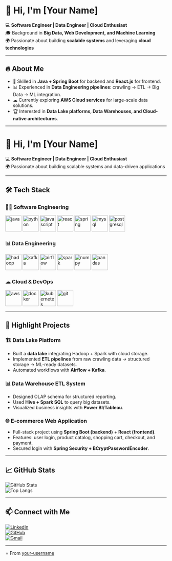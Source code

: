 # 👋 Hi, I'm [Your Name]  

💻 **Software Engineer | Data Engineer | Cloud Enthusiast**  
🎓 Background in **Big Data, Web Development, and Machine Learning**  
🌍 Passionate about building **scalable systems** and leveraging **cloud technologies**  

---

## 🔥 About Me
- 🎯 Skilled in **Java + Spring Boot** for backend and **React.js** for frontend.  
- 📊 Experienced in **Data Engineering pipelines**: crawling → ETL → Big Data → ML integration.  
- ☁ Currently exploring **AWS Cloud services** for large-scale data solutions.  
- 🏆 Interested in **Data Lake platforms, Data Warehouses, and Cloud-native architectures**.  

---

# 👋 Hi, I'm [Your Name]  

💻 **Software Engineer | Data Engineer | Cloud Enthusiast**  
🌍 Passionate about building scalable systems and data-driven applications  

---

## 🛠 Tech Stack

### 👨‍💻 Software Engineering
<p align="left">
  <img src="https://cdn.jsdelivr.net/gh/devicons/devicon/icons/java/java-original.svg" alt="java" width="50" height="50"/>
  <img src="https://cdn.jsdelivr.net/gh/devicons/devicon/icons/python/python-original.svg" alt="python" width="50" height="50"/>
  <img src="https://cdn.jsdelivr.net/gh/devicons/devicon/icons/javascript/javascript-original.svg" alt="javascript" width="50" height="50"/>
  <img src="https://cdn.jsdelivr.net/gh/devicons/devicon/icons/react/react-original.svg" alt="react" width="50" height="50"/>
  <img src="https://cdn.jsdelivr.net/gh/devicons/devicon/icons/spring/spring-original.svg" alt="spring" width="50" height="50"/>
  <img src="https://cdn.jsdelivr.net/gh/devicons/devicon/icons/mysql/mysql-original.svg" alt="mysql" width="50" height="50"/>
  <img src="https://cdn.jsdelivr.net/gh/devicons/devicon/icons/postgresql/postgresql-original.svg" alt="postgresql" width="50" height="50"/>
</p>

### 📊 Data Engineering
<p align="left">
  <img src="https://cdn.jsdelivr.net/gh/devicons/devicon/icons/apache/apache-original.svg" alt="hadoop" width="50" height="50"/>
  <img src="https://cdn.jsdelivr.net/gh/devicons/devicon/icons/apachekafka/apachekafka-original.svg" alt="kafka" width="50" height="50"/>
  <img src="https://cdn.jsdelivr.net/gh/devicons/devicon/icons/apacheairflow/apacheairflow-original.svg" alt="airflow" width="50" height="50"/>
  <img src="https://cdn.jsdelivr.net/gh/devicons/devicon/icons/apachespark/apachespark-original.svg" alt="spark" width="50" height="50"/>
  <img src="https://cdn.jsdelivr.net/gh/devicons/devicon/icons/numpy/numpy-original.svg" alt="numpy" width="50" height="50"/>
  <img src="https://cdn.jsdelivr.net/gh/devicons/devicon/icons/pandas/pandas-original.svg" alt="pandas" width="50" height="50"/>
</p>

### ☁ Cloud & DevOps
<p align="left">
  <img src="https://cdn.jsdelivr.net/gh/devicons/devicon/icons/amazonwebservices/amazonwebservices-original.svg" alt="aws" width="50" height="50"/>
  <img src="https://cdn.jsdelivr.net/gh/devicons/devicon/icons/docker/docker-original.svg" alt="docker" width="50" height="50"/>
  <img src="https://cdn.jsdelivr.net/gh/devicons/devicon/icons/kubernetes/kubernetes-plain.svg" alt="kubernetes" width="50" height="50"/>
  <img src="https://cdn.jsdelivr.net/gh/devicons/devicon/icons/git/git-original.svg" alt="git" width="50" height="50"/>
</p>

---

## 🚀 Highlight Projects

### 🏗 Data Lake Platform  
- Built a **data lake** integrating Hadoop + Spark with cloud storage.  
- Implemented **ETL pipelines** from raw crawling data → structured storage → ML-ready datasets.  
- Automated workflows with **Airflow + Kafka**.  

### 📊 Data Warehouse ETL System  
- Designed OLAP schema for structured reporting.  
- Used **Hive + Spark SQL** to query big datasets.  
- Visualized business insights with **Power BI/Tableau**.  

### 🌐 E-commerce Web Application  
- Full-stack project using **Spring Boot (backend)** + **React (frontend)**.  
- Features: user login, product catalog, shopping cart, checkout, and payment.  
- Secured login with **Spring Security + BCryptPasswordEncoder**.  

---

## 📈 GitHub Stats  

![GitHub Stats](https://github-readme-stats.vercel.app/api?username=your-username&show_icons=true&theme=radical)  
![Top Langs](https://github-readme-stats.vercel.app/api/top-langs/?username=your-username&layout=compact&theme=radical)  

---

## 📫 Connect with Me  
[![LinkedIn](https://img.shields.io/badge/LinkedIn-blue?style=for-the-badge&logo=linkedin)](https://linkedin.com/in/your-profile)  
[![GitHub](https://img.shields.io/badge/GitHub-black?style=for-the-badge&logo=github)](https://github.com/your-username)  
[![Gmail](https://img.shields.io/badge/Gmail-red?style=for-the-badge&logo=gmail&logoColor=white)](mailto:your-email@gmail.com)  

---
⭐️ From [your-username](https://github.com/your-username)
